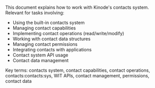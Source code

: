 This document explains how to work with Kinode's contacts system. Relevant for tasks involving:
- Using the built-in contacts system
- Managing contact capabilities
- Implementing contact operations (read/write/modify)
- Working with contact data structures
- Managing contact permissions
- Integrating contacts with applications
- Contact system API usage
- Contact data management

Key terms: contacts system, contact capabilities, contact operations, contacts:contacts:sys, WIT APIs, contact management, permissions, contact data